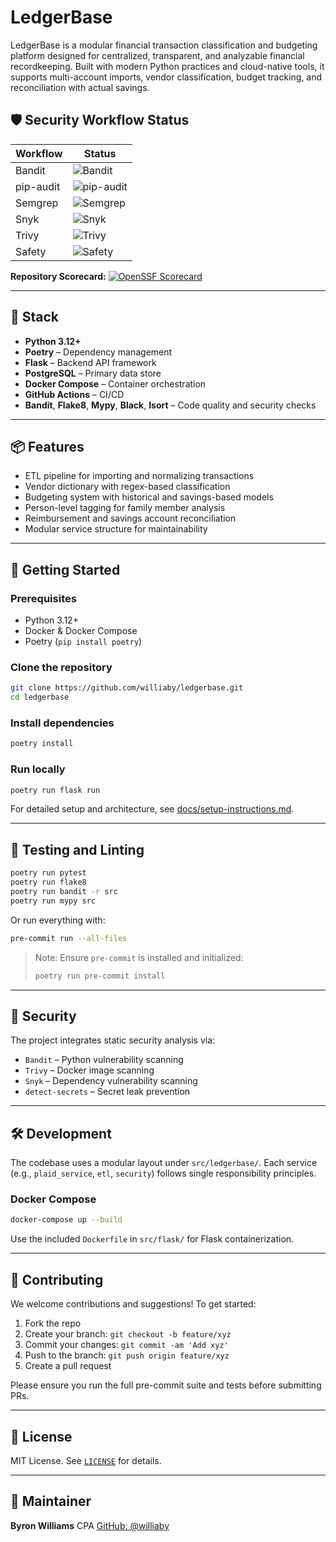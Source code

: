 
# LedgerBase

LedgerBase is a modular financial transaction classification and budgeting platform
designed for centralized, transparent, and analyzable financial recordkeeping. Built
with modern Python practices and cloud-native tools, it supports multi-account imports,
vendor classification, budget tracking, and reconciliation with actual savings.

## 🛡️ Security Workflow Status

| Workflow          | Status |
|-------------------|--------|
| Bandit            | ![Bandit](https://github.com/williaby/ledgerbase/actions/workflows/security-bandit.yml/badge.svg?branch=main) |
| pip-audit         | ![pip-audit](https://github.com/williaby/ledgerbase/actions/workflows/security-pip-audit.yml/badge.svg?branch=main) |
| Semgrep           | ![Semgrep](https://github.com/williaby/ledgerbase/actions/workflows/security-semgrep.yml/badge.svg?branch=main) |
| Snyk              | ![Snyk](https://github.com/williaby/ledgerbase/actions/workflows/security-snyk.yml/badge.svg?branch=main) |
| Trivy             | ![Trivy](https://github.com/williaby/ledgerbase/actions/workflows/security-trivy.yml/badge.svg?branch=main) |
| Safety            | ![Safety](https://github.com/williaby/ledgerbase/actions/workflows/safety.yml/badge.svg?branch=main) |

**Repository Scorecard:**
[![OpenSSF Scorecard](https://api.securityscorecards.dev/projects/github.com/williaby/ledgerbase/badge)](https://securityscorecards.dev/viewer/?uri=github.com/williaby/ledgerbase)

---

## 🧩 Stack

- **Python 3.12+**
- **Poetry** – Dependency management
- **Flask** – Backend API framework
- **PostgreSQL** – Primary data store
- **Docker Compose** – Container orchestration
- **GitHub Actions** – CI/CD
- **Bandit**, **Flake8**, **Mypy**, **Black**, **Isort** – Code quality and security
  checks

---

## 📦 Features

- ETL pipeline for importing and normalizing transactions
- Vendor dictionary with regex-based classification
- Budgeting system with historical and savings-based models
- Person-level tagging for family member analysis
- Reimbursement and savings account reconciliation
- Modular service structure for maintainability

---

## 🚀 Getting Started

### Prerequisites

- Python 3.12+
- Docker & Docker Compose
- Poetry (`pip install poetry`)

### Clone the repository

```bash
git clone https://github.com/williaby/ledgerbase.git
cd ledgerbase
```

### Install dependencies

```bash
poetry install
```

### Run locally

```bash
poetry run flask run
```

For detailed setup and architecture,
see [docs/setup-instructions.md](docs/setup-instructions.md).

---

## 🧪 Testing and Linting

```bash
poetry run pytest
poetry run flake8
poetry run bandit -r src
poetry run mypy src
```

Or run everything with:

```bash
pre-commit run --all-files
```

> Note: Ensure `pre-commit` is installed and initialized:
>
> ```bash
> poetry run pre-commit install
> ```

---

## 🔐 Security

The project integrates static security analysis via:

- `Bandit` – Python vulnerability scanning
- `Trivy` – Docker image scanning
- `Snyk` – Dependency vulnerability scanning
- `detect-secrets` – Secret leak prevention

---

## 🛠️ Development

The codebase uses a modular layout under `src/ledgerbase/`. Each service (e.g.,
`plaid_service`, `etl`, `security`) follows single responsibility principles.

### Docker Compose

```bash
docker-compose up --build
```

Use the included `Dockerfile` in `src/flask/` for Flask containerization.

---

## 🧬 Contributing

We welcome contributions and suggestions! To get started:

1. Fork the repo
2. Create your branch: `git checkout -b feature/xyz`
3. Commit your changes: `git commit -am 'Add xyz'`
4. Push to the branch: `git push origin feature/xyz`
5. Create a pull request

Please ensure you run the full pre-commit suite and tests before submitting PRs.

---

## 🪪 License

MIT License. See [`LICENSE`](LICENSE) for details.

---

## 👤 Maintainer

**Byron Williams**
CPA
[GitHub: @williaby](https://github.com/williaby)
